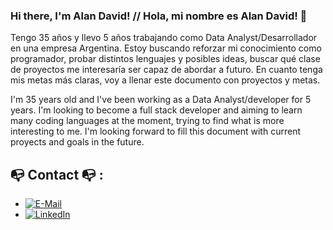 ### Hi there, I'm Alan David! // Hola, mi nombre es Alan David! 👋

Tengo 35 años y llevo 5 años trabajando como Data Analyst/Desarrollador en una empresa Argentina. Estoy buscando reforzar mi conocimiento como programador, probar distintos lenguajes y posibles ideas, buscar qué clase de proyectos me interesaría ser capaz de abordar a futuro. En cuanto tenga mis metas más claras, voy a llenar este documento con proyectos y metas.

I'm 35 years old and I've been working as a Data Analyst/developer for 5 years. I'm looking to become a full stack developer and aiming to learn many coding languages at the moment, trying to find what is more interesting to me. I'm looking forward to fill this document with current proyects and goals in the future.



## :mailbox_with_no_mail: Contact :mailbox_with_no_mail: :
- [![E-Mail](https://img.shields.io/badge/Gmail-alandavid223@gmail.com-e34c26?style=for-the-badge&logo=gmail&logoColor=red&labelColor=101010 )](mailto:alandavid223@gmail.com)
- [![LinkedIn](https://img.shields.io/badge/LinkedIn-Alan_David-264de4?style=for-the-badge&logo=linkedin&logoColor=blue&labelColor=101010 )](https://www.linkedin.com/in/alan-david-valdez-77966813a/)

<!--
**alan-david-223/alan-david-223** is a ✨ _special_ ✨ repository because its `README.md` (this file) appears on your GitHub profile.

-->
